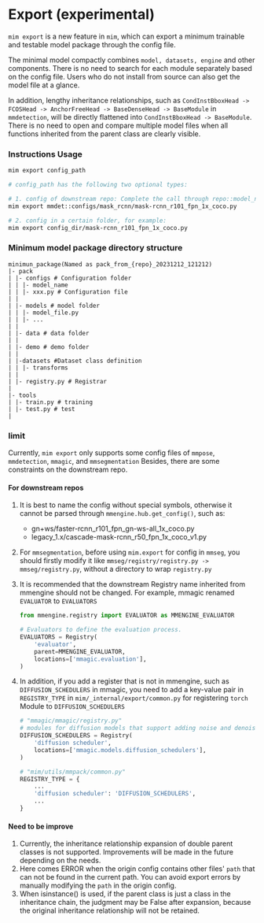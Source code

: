 # Export (experimental)

`mim export` is a new feature in `mim`, which can export a minimum trainable and testable model package through the config file.

The minimal model compactly combines `model, datasets, engine` and other components. There is no need to search for each module separately based on the config file. Users who do not install from source can also get the model file at a glance.

In addition, lengthy inheritance relationships, such as `CondInstBboxHead -> FCOSHead -> AnchorFreeHead -> BaseDenseHead -> BaseModule` in `mmdetection`, will be directly flattened into `CondInstBboxHead -> BaseModule`. There is no need to open and compare multiple model files when all functions inherited from the parent class are clearly visible.

### Instructions Usage

```bash
mim export config_path

# config_path has the following two optional types:

# 1. config of downstream repo: Complete the call through repo::model_name/xxx.py. For example:
mim export mmdet::configs/mask_rcnn/mask-rcnn_r101_fpn_1x_coco.py

# 2. config in a certain folder, for example:
mim export config_dir/mask-rcnn_r101_fpn_1x_coco.py
```

### Minimum model package directory structure

```
minimun_package(Named as pack_from_{repo}_20231212_121212)
|- pack
| |- configs # Configuration folder
| | |- model_name
| | |- xxx.py # Configuration file
| |
| |- models # model folder
| | |- model_file.py
| | |- ...
| |
| |- data # data folder
| |
| |- demo # demo folder
| |
| |-datasets #Dataset class definition
| | |- transforms
| |
| |- registry.py # Registrar
|
|- tools
| |- train.py # training
| |- test.py # test
|
```

### limit

Currently, `mim export` only supports some config files of `mmpose`, `mmdetection`, `mmagic`, and `mmsegmentation` Besides, there are some constraints on the downstream repo.

#### For downstream repos

1. It is best to name the config without special symbols, otherwise it cannot be parsed through `mmengine.hub.get_config()`, such as:

   - gn+ws/faster-rcnn_r101_fpn_gn-ws-all_1x_coco.py
   - legacy_1.x/cascade-mask-rcnn_r50_fpn_1x_coco_v1.py

2. For `mmsegmentation`, before using `mim.export` for config in `mmseg`, you should firstly modify it like `mmseg/registry/registry.py -> mmseg/registry.py`, without a directory to wrap `registry.py`

3. It is recommended that the downstream Registry name inherited from mmengine should not be changed. For example, mmagic renamed `EVALUATOR` to `EVALUATORS`

   ```python
   from mmengine.registry import EVALUATOR as MMENGINE_EVALUATOR

   # Evaluators to define the evaluation process.
   EVALUATORS = Registry(
       'evaluator',
       parent=MMENGINE_EVALUATOR,
       locations=['mmagic.evaluation'],
   )
   ```

4. In addition, if you add a register that is not in mmengine, such as `DIFFUSION_SCHEDULERS` in mmagic, you need to add a key-value pair in `REGISTRY_TYPE` in `mim/_internal/export/common.py` for registering `torch `Module to `DIFFUSION_SCHEDULERS`

   ```python
   # "mmagic/mmagic/registry.py"
   # modules for diffusion models that support adding noise and denoising
   DIFFUSION_SCHEDULERS = Registry(
       'diffusion scheduler',
       locations=['mmagic.models.diffusion_schedulers'],
   )

   # "mim/utils/mmpack/common.py"
   REGISTRY_TYPE = {
       ...
       'diffusion scheduler': 'DIFFUSION_SCHEDULERS',
       ...
   }
   ```

#### Need to be improve

1. Currently, the inheritance relationship expansion of double parent classes is not supported. Improvements will be made in the future depending on the needs.
2. Here comes ERROR when the origin config contains other files' `path` that can not be found in the current path. You can avoid export errors by manually modifying the `path` in the origin config.
3. When isinstance() is used, if the parent class is just a class in the inheritance chain, the judgment may be False after expansion, because the original inheritance relationship will not be retained.
